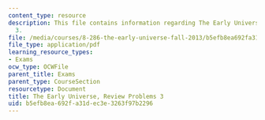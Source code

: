 ```yaml
---
content_type: resource
description: This file contains information regarding The Early Universe, Review Problems
  3.
file: /media/courses/8-286-the-early-universe-fall-2013/b5efb8ea692fa31dec3e3263f97b2296_MIT8_286F13_q3review.pdf
file_type: application/pdf
learning_resource_types:
- Exams
ocw_type: OCWFile
parent_title: Exams
parent_type: CourseSection
resourcetype: Document
title: The Early Universe, Review Problems 3
uid: b5efb8ea-692f-a31d-ec3e-3263f97b2296
---
```

